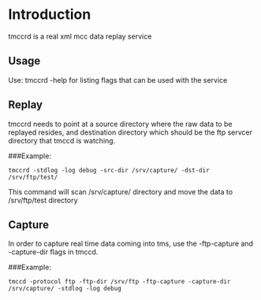 # Introduction
tmccrd is a real xml mcc data replay service

## Usage
Use: tmccrd -help for listing flags that can be used with the service

## Replay
tmccrd needs to point at a source directory where the raw data to be replayed resides, and destination directory which should be the ftp servcer directory that tmccd is watching.

###Example: 
```shell
tmccrd -stdlog -log debug -src-dir /srv/capture/ -dst-dir /srv/ftp/test/
```
This command will scan /srv/capture/ directory and move the data to /srv/ftp/test directory

## Capture
In order to capture real time data coming into tms, use the -ftp-capture and -capture-dir flags in tmccd.

###Example:
```shell
tmccd -protocol ftp -ftp-dir /srv/ftp -ftp-capture -capture-dir /srv/capture/ -stdlog -log debug
```
